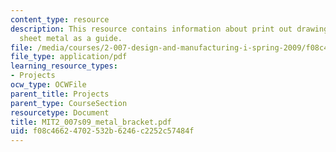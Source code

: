 ```yaml
---
content_type: resource
description: This resource contains information about print out drawing and tape to
  sheet metal as a guide.
file: /media/courses/2-007-design-and-manufacturing-i-spring-2009/f08c46624702532b6246c2252c57484f_MIT2_007s09_metal_bracket.pdf
file_type: application/pdf
learning_resource_types:
- Projects
ocw_type: OCWFile
parent_title: Projects
parent_type: CourseSection
resourcetype: Document
title: MIT2_007s09_metal_bracket.pdf
uid: f08c4662-4702-532b-6246-c2252c57484f
---
```

